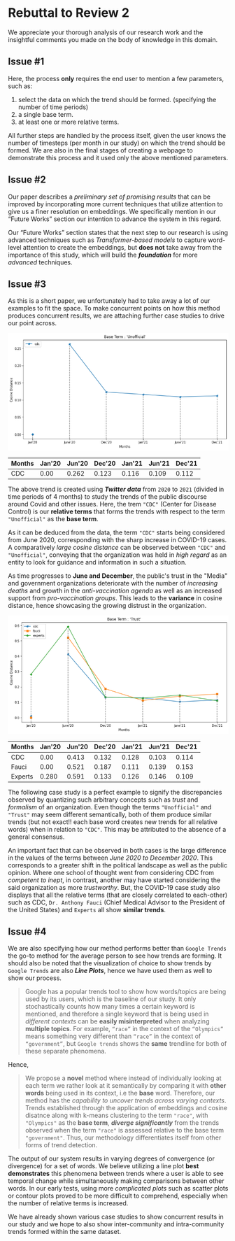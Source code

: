 # Rebuttal to Review 2

We appreciate your thorough analysis of our research work and the insightful comments you made on the body of knowledge in this domain.

## Issue #1

Here, the process **only** requires the end user to mention a few parameters, such as:

1. select the data on which the trend should be formed. (specifying the number of time periods)
2. a single base term.
3. at least one or more relative terms.

All further steps are handled by the process itself, given the user knows the number of timesteps (per month in our study) on which the trend should be formed. We are also in the final stages of creating a webpage to demonstrate this process and it used only the above mentioned parameters.

## Issue #2

Our paper describes a *preliminary set of promising results* that can be improved by incorporating more current techniques that utilize attention to give us a finer resolution on embeddings. We specifically mention in our “Future Works” section our intention to advance the system in this regard.

Our “Future Works” section states that the next step to our research is using advanced techniques such as *Transformer-based models* to capture word-level attention to create the embeddings, but **does not** take away from the importance of this study, which will build the ***foundation*** for more *advanced* techniques.

## Issue #3

As this is a short paper, we unfortunately had to take away a lot of our examples to fit the space. To make concurrent points on how this method produces concurrent results, we are attaching further case studies to drive our point across.

![Trends of relative term "cdc" with respect to "unofficial"](https://github.com/angadsinghsandhu/Research/blob/main/Topic%20Modeling%20Trends/images/1_example.png)

| Months | Jan'20 | Jun'20 | Dec'20 | Jan'21 | Jun'21 | Dec'21 |
|--------|--------|--------|--------|--------|--------|--------|
| CDC    | 0.00   | 0.262  | 0.123  | 0.116  | 0.109  | 0.112  |

The above trend is created using ***Twitter data*** from `2020` to `2021` (divided in time periods of 4 months) to study the trends of the public discourse around Covid and other issues. Here, the trem `"CDC"` (Center for Disease Control) is our **relative terms** that forms the trends with respect to the term `"Unofficial"` as the **base term**.

As it can be deduced from the data, the term `"CDC"` starts being considered from June 2020, corresponding with the sharp increase in COVID-19 cases. A comparatively *large cosine distance* can be observed between `"CDC"` and `"Unofficial"`, conveying that the organization was held in *high regard* as an entity to look for guidance and information in such a situation.

As time progresses to **June and December**, the public's trust in the "Media" and government organizations deteriorate with the number of *increasing deaths* and growth in the *anti-vaccination agenda* as well as an increased support from *pro-vaccination groups*. This leads to the **variance** in cosine distance, hence showcasing the growing distrust in the organization.

![Trend of the terms "CDC", "Fauci" and "experts" through 2020-21 with the base term "Trust"](https://github.com/angadsinghsandhu/Research/blob/main/Topic%20Modeling%20Trends/images/2_cs_covid.png)

| Months  | Jan'20 | Jun'20 | Dec'20 | Jan'21 | Jun'21 | Dec'21 |
|---------|--------|--------|--------|--------|--------|--------|
| CDC     | 0.00   | 0.413  | 0.132  | 0.128  | 0.103  | 0.114  |
| Fauci   | 0.00   | 0.521  | 0.187  | 0.111  | 0.139  | 0.153  |
| Experts | 0.280  | 0.591  | 0.133  | 0.126  | 0.146  | 0.109  |

The following case study is a perfect example to signify the discrepancies observed by quantizing such arbitrary concepts such as *trust* and *formalism* of an organization. Even though the terms `"Unofficial"` and `"Trust"` may seem different semantically, both of them produce similar trends (but not exact!! each base word creates new trends for all relative words) when in relation to `"CDC"`. This may be attributed to the absence of a general consensus.

An important fact that can be observed in both cases is the large difference in the values of the terms between *June 2020 to December 2020*. This corresponds to a greater shift in the political landscape as well as the public opinion. Where one school of thought went from considering CDC from *competent to inept*, in contrast, another may have started considering the said organization as more *trustworthy*. But, the COVID-19 case study also displays that all the relative terms (that are closely correlated to each-other) such as CDC, `Dr. Anthony Fauci` (Chief Medical Advisor to the President of the United States) and `Experts` all show **similar trends**.

## Issue #4

We are also specifying how our method performs better than `Google Trends` the go-to method for the average person to see how trends are forming. It should also be noted that the visualization of choice to show trends by `Google Trends` are also ***Line Plots***, hence we have used them as well to show our process.

> Google has a popular trends tool to show how words/topics are being used by its users, which is the baseline of our study. It only stochastically counts how many times a certain keyword is mentioned, and therefore a single keyword that is being used in *different contexts* can be **easily misinterpreted** when analyzing **multiple topics**. For example, `“race”` in the context of the `“Olympics”` means something very different than `“race”` in the context of `“government”`, but `Google trends` shows the **same** trendline for both of these separate phenomena.

Hence,

> We propose a **novel** method where instead of individually looking at each term we rather look at it semantically by comparing it with **other words** being used in its context, i.e the **base** word. Therefore, our method has the *capability to uncover trends across varying contexts*. Trends established through the application of embeddings and cosine disatnce along with k-means clustering to the term `"race"`, with `"Olympics"` as the **base term**, ***diverge significantly*** from the trends observed when the term `"race"` is assessed relative to the base term `"government"`. Thus, our methodology differentiates itself from other forms of trend detection.

The output of our system results in varying degrees of convergence (or divergence) for a set of words. We believe utilizing a line plot **best demonstrates** this phenomena between trends where a user is able to see temporal change while simultaneously making comparisons between other words. In our early tests, using more *complicated plots* such as scatter plots or contour plots proved to be more difficult to comprehend, especially when the number of relative terms is increased.

We have already shown various case studies to show concurrent results in our study and we hope to also show inter-community and intra-community trends formed within the same dataset.
